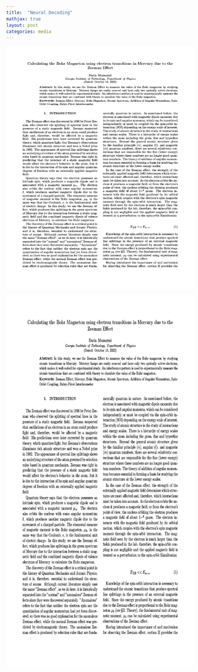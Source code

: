 ```yaml
---
title:  "Neural Decoding"
mathjax: true
layout: post
categories: media
---
```


![zeeman](https://github.com/darin-momayezi/darin-momayezi.github.io/blob/e6498ac2c7b87bd1d5f136860882de75c394cdff/images/zeeman1.jpg)

<p align="center">
  <img src="https://github.com/darin-momayezi/darin-momayezi.github.io/blob/e6498ac2c7b87bd1d5f136860882de75c394cdff/images/zeeman1.jpg" width="800" height="1000" />
</p>
